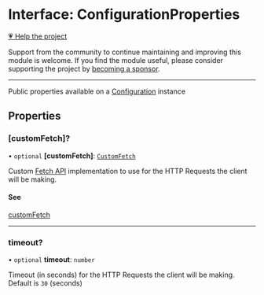 # Interface: ConfigurationProperties

[💗 Help the project](https://github.com/sponsors/panva)

Support from the community to continue maintaining and improving this module is welcome. If you find the module useful, please consider supporting the project by [becoming a sponsor](https://github.com/sponsors/panva).

***

Public properties available on a [Configuration](../classes/Configuration.md) instance

## Properties

### \[customFetch\]?

• `optional` **\[customFetch\]**: [`CustomFetch`](../type-aliases/CustomFetch.md)

Custom [Fetch API](https://developer.mozilla.org/docs/Web/API/Window/fetch) implementation to use for the HTTP Requests
the client will be making.

#### See

[customFetch](../variables/customFetch.md)

***

### timeout?

• `optional` **timeout**: `number`

Timeout (in seconds) for the HTTP Requests the client will be making.
Default is `30` (seconds)
